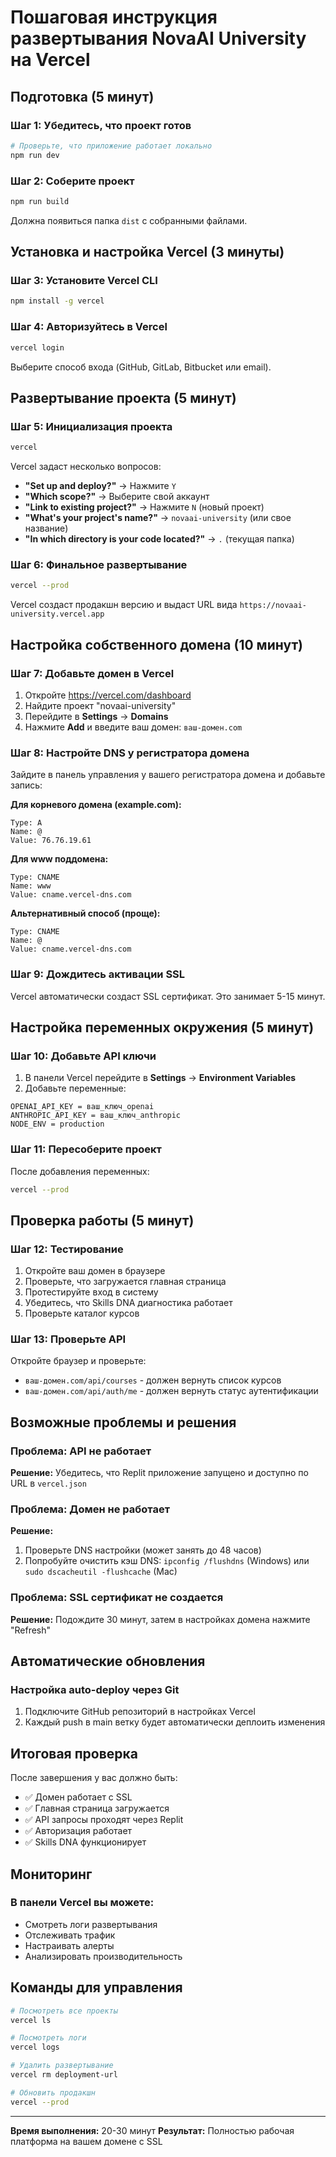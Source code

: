 # Пошаговая инструкция развертывания NovaAI University на Vercel

## Подготовка (5 минут)

### Шаг 1: Убедитесь, что проект готов
```bash
# Проверьте, что приложение работает локально
npm run dev
```

### Шаг 2: Соберите проект
```bash
npm run build
```

Должна появиться папка `dist` с собранными файлами.

## Установка и настройка Vercel (3 минуты)

### Шаг 3: Установите Vercel CLI
```bash
npm install -g vercel
```

### Шаг 4: Авторизуйтесь в Vercel
```bash
vercel login
```

Выберите способ входа (GitHub, GitLab, Bitbucket или email).

## Развертывание проекта (5 минут)

### Шаг 5: Инициализация проекта
```bash
vercel
```

Vercel задаст несколько вопросов:
- **"Set up and deploy?"** → Нажмите `Y`
- **"Which scope?"** → Выберите свой аккаунт
- **"Link to existing project?"** → Нажмите `N` (новый проект)
- **"What's your project's name?"** → `novaai-university` (или свое название)
- **"In which directory is your code located?"** → `.` (текущая папка)

### Шаг 6: Финальное развертывание
```bash
vercel --prod
```

Vercel создаст продакшн версию и выдаст URL вида `https://novaai-university.vercel.app`

## Настройка собственного домена (10 минут)

### Шаг 7: Добавьте домен в Vercel
1. Откройте https://vercel.com/dashboard
2. Найдите проект "novaai-university"
3. Перейдите в **Settings** → **Domains**
4. Нажмите **Add** и введите ваш домен: `ваш-домен.com`

### Шаг 8: Настройте DNS у регистратора домена
Зайдите в панель управления у вашего регистратора домена и добавьте запись:

**Для корневого домена (example.com):**
```
Type: A
Name: @
Value: 76.76.19.61
```

**Для www поддомена:**
```
Type: CNAME
Name: www
Value: cname.vercel-dns.com
```

**Альтернативный способ (проще):**
```
Type: CNAME
Name: @
Value: cname.vercel-dns.com
```

### Шаг 9: Дождитесь активации SSL
Vercel автоматически создаст SSL сертификат. Это занимает 5-15 минут.

## Настройка переменных окружения (5 минут)

### Шаг 10: Добавьте API ключи
1. В панели Vercel перейдите в **Settings** → **Environment Variables**
2. Добавьте переменные:

```
OPENAI_API_KEY = ваш_ключ_openai
ANTHROPIC_API_KEY = ваш_ключ_anthropic
NODE_ENV = production
```

### Шаг 11: Пересоберите проект
После добавления переменных:
```bash
vercel --prod
```

## Проверка работы (5 минут)

### Шаг 12: Тестирование
1. Откройте ваш домен в браузере
2. Проверьте, что загружается главная страница
3. Протестируйте вход в систему
4. Убедитесь, что Skills DNA диагностика работает
5. Проверьте каталог курсов

### Шаг 13: Проверьте API
Откройте браузер и проверьте:
- `ваш-домен.com/api/courses` - должен вернуть список курсов
- `ваш-домен.com/api/auth/me` - должен вернуть статус аутентификации

## Возможные проблемы и решения

### Проблема: API не работает
**Решение:** Убедитесь, что Replit приложение запущено и доступно по URL в `vercel.json`

### Проблема: Домен не работает
**Решение:** 
1. Проверьте DNS настройки (может занять до 48 часов)
2. Попробуйте очистить кэш DNS: `ipconfig /flushdns` (Windows) или `sudo dscacheutil -flushcache` (Mac)

### Проблема: SSL сертификат не создается
**Решение:** Подождите 30 минут, затем в настройках домена нажмите "Refresh"

## Автоматические обновления

### Настройка auto-deploy через Git
1. Подключите GitHub репозиторий в настройках Vercel
2. Каждый push в main ветку будет автоматически деплоить изменения

## Итоговая проверка

После завершения у вас должно быть:
- ✅ Домен работает с SSL
- ✅ Главная страница загружается
- ✅ API запросы проходят через Replit
- ✅ Авторизация работает
- ✅ Skills DNA функционирует

## Мониторинг

### В панели Vercel вы можете:
- Смотреть логи развертывания
- Отслеживать трафик
- Настраивать алерты
- Анализировать производительность

## Команды для управления

```bash
# Посмотреть все проекты
vercel ls

# Посмотреть логи
vercel logs

# Удалить развертывание
vercel rm deployment-url

# Обновить продакшн
vercel --prod
```

---

**Время выполнения:** 20-30 минут
**Результат:** Полностью рабочая платформа на вашем домене с SSL